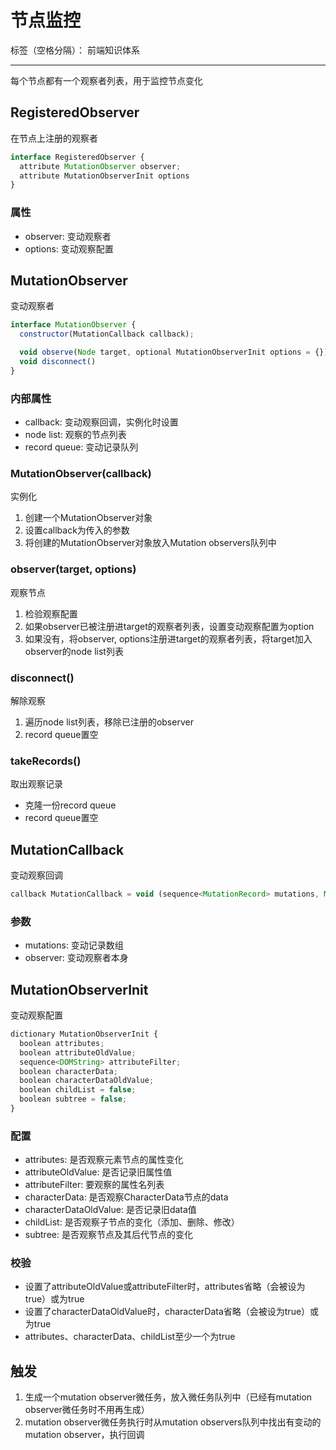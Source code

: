 # 节点监控

标签（空格分隔）： 前端知识体系

---

每个节点都有一个观察者列表，用于监控节点变化

## RegisteredObserver

在节点上注册的观察者

```javascript
interface RegisteredObserver {
  attribute MutationObserver observer;
  attribute MutationObserverInit options
}
```

### 属性

* observer: 变动观察者
* options: 变动观察配置

## MutationObserver

变动观察者

```javascript
interface MutationObserver {
  constructor(MutationCallback callback);

  void observe(Node target, optional MutationObserverInit options = {})
  void disconnect()
}
```

### 内部属性

* callback: 变动观察回调，实例化时设置
* node list: 观察的节点列表
* record queue: 变动记录队列

### MutationObserver(callback)

实例化

1. 创建一个MutationObserver对象
2. 设置callback为传入的参数
3. 将创建的MutationObserver对象放入Mutation observers队列中

### observer(target, options)

观察节点

1. 检验观察配置
2.  如果observer已被注册进target的观察者列表，设置变动观察配置为option
3. 如果没有，将observer, options注册进target的观察者列表，将target加入observer的node list列表

### disconnect()

解除观察

1. 遍历node list列表，移除已注册的observer
2. record queue置空

### takeRecords()

取出观察记录

* 克隆一份record queue
* record queue置空

## MutationCallback

变动观察回调

```javascript
callback MutationCallback = void (sequence<MutationRecord> mutations, MutationObserver observer)
```

### 参数

* mutations: 变动记录数组
* observer: 变动观察者本身

## MutationObserverInit

变动观察配置

```javascript
dictionary MutationObserverInit {
  boolean attributes;
  boolean attributeOldValue;
  sequence<DOMString> attributeFilter;
  boolean characterData;
  boolean characterDataOldValue;
  boolean childList = false;
  boolean subtree = false;
}
```

### 配置

* attributes: 是否观察元素节点的属性变化
* attributeOldValue: 是否记录旧属性值
* attributeFilter: 要观察的属性名列表
* characterData: 是否观察CharacterData节点的data
* characterDataOldValue: 是否记录旧data值
* childList: 是否观察子节点的变化（添加、删除、修改）
* subtree: 是否观察节点及其后代节点的变化

### 校验

* 设置了attributeOldValue或attributeFilter时，attributes省略（会被设为true）或为true
* 设置了characterDataOldValue时，characterData省略（会被设为true）或为true
* attributes、characterData、childList至少一个为true

## 触发

1. 生成一个mutation observer微任务，放入微任务队列中（已经有mutation observer微任务时不用再生成）
2. mutation observer微任务执行时从mutation observers队列中找出有变动的mutation observer，执行回调
